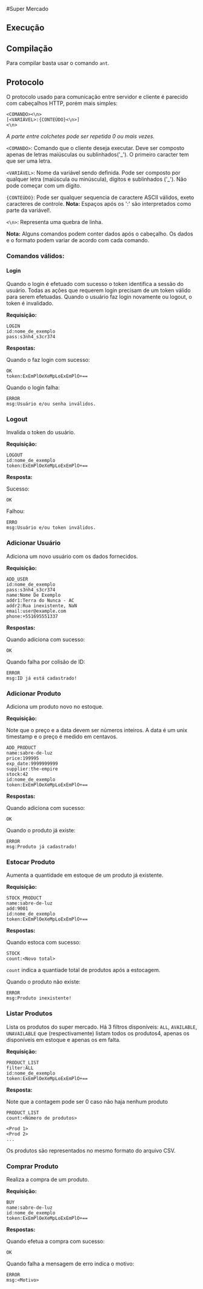 #Super Mercado

## Execução

## Compilação
Para compilar basta usar o comando `ant`.

## Protocolo
O protocolo usado para comunicação entre servidor e cliente é parecido com cabeçalhos HTTP, porém mais simples:
```
<COMANDO><\n>
[<VARIÁVEL>:{CONTEÚDO}<\n>]
<\n>
```
*A parte entre colchetes pode ser repetida 0 ou mais vezes.*

`<COMANDO>`: Comando que o cliente deseja executar. Deve ser composto apenas de letras maiúsculas ou sublinhados('_'). O primeiro caracter tem que ser uma letra.

`<VARIÁVEL>`: Nome da variável sendo definida. Pode ser composto por qualquer letra (maiúscula ou minúscula), dígitos e sublinhados ('_'). Não pode começar com um dígito.

`{CONTEÚDO}`: Pode ser qualquer sequencia de caractere ASCII válidos, exeto caracteres de controle. **Nota:** Espaços após os ':' são interpretados como parte da variável!.

`<\n>`: Representa uma quebra de linha.

**Nota:** Alguns comandos podem conter dados após o cabeçalho. Os dados e o formato podem variar de acordo com cada comando. 

### Comandos válidos:
#### Login
Quando o login é efetuado com sucesso o token identifica a sessão do usuário. Todas as ações que requerem login precisam de um token válido para serem efetuadas. Quando o usuário faz login novamente ou logout, o token é invalidado.

**Requisição:**
```
LOGIN
id:nome_de_exemplo
pass:s3nh4_s3cr374

```
**Respostas:**

Quando o faz login com sucesso:
```
OK
token:ExEmPlOeXeMpLoExEmPlO+==

```

Quando o login falha:
```
ERROR
msg:Usuário e/ou senha inválidos.

```

### Logout
Invalida o token do usuário.

**Requisição:**
```
LOGOUT
id:nome_de_exemplo
token:ExEmPlOeXeMpLoExEmPlO+==

```

**Resposta:**

Sucesso:
```
OK

```

Falhou:
```
ERRO
msg:Usuário e/ou token inválidos.

```

### Adicionar Usuário
Adiciona um novo usuário com os dados fornecidos.

**Requisição:**
```
ADD_USER
id:nome_de_exemplo
pass:s3nh4_s3cr374
name:Nome De Exemplo
addr1:Terra do Nunca - AC
addr2:Rua inexistente, NaN
email:user@example.com
phone:+551695551337

```

**Respostas:**

Quando adiciona com sucesso:
```
OK

```

Quando falha por colisão de ID:
```
ERROR
msg:ID já está cadastrado!

```

### Adicionar Produto
Adiciona um produto novo no estoque.

**Requisição:**

Note que o preço e a data devem ser números inteiros. A data é um unix timestamp e o preço é medido em centavos.
```
ADD_PRODUCT
name:sabre-de-luz
price:199995
exp_date:9999999999
supplier:the-empire
stock:42
id:nome_de_exemplo
token:ExEmPlOeXeMpLoExEmPlO+==

```

**Respostas:**

Quando adiciona com sucesso:
```
OK

```

Quando o produto já existe:
```
ERROR
msg:Produto já cadastrado!

```

### Estocar Produto
Aumenta a quantidade em estoque de um produto já existente.

**Requisição:**
```
STOCK_PRODUCT
name:sabre-de-luz
add:9001
id:nome_de_exemplo
token:ExEmPlOeXeMpLoExEmPlO+==

```

**Respostas:**

Quando estoca com sucesso:
```
STOCK
count:<Novo total>

```
`count` indica a quantiade total de produtos após a estocagem.

Quando o produto não existe:
```
ERROR
msg:Produto inexistente!

```

### Listar Produtos
Lista os produtos do super mercado. Há 3 filtros disponíveis: `ALL`, `AVAILABLE`, `UNAVAILABLE` que (respectivamente) listam todos os produtos4, apenas os disponíveis em estoque e apenas os em falta.

**Requisição:**
```
PRODUCT_LIST
filter:ALL
id:nome_de_exemplo
token:ExEmPlOeXeMpLoExEmPlO+==

```

**Resposta:**

Note que a contagem pode ser 0 caso não haja nenhum produto
```
PRODUCT_LIST
count:<Número de produtos>

<Prod 1>
<Prod 2>
...
```
Os produtos são representados no mesmo formato do arquivo CSV.

### Comprar Produto
Realiza a compra de um produto.

**Requisição:**
```
BUY
name:sabre-de-luz
id:nome_de_exemplo
token:ExEmPlOeXeMpLoExEmPlO+==

```

**Respostas:**

Quando efetua a compra com sucesso:
```
OK

```

Quando falha a mensagem de erro indica o motivo:

```
ERROR
msg:<Motivo>

```
